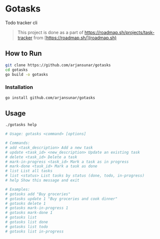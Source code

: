 # Gotasks

Todo tracker cli

> This project is done as a part of [<https://roadmap.sh/projects/task-tracker>](task-tracker) from [https://roadmap.sh/](roadmap.sh)

## How to Run

```bash
git clone https://github.com/arjansunar/gotasks
cd gotasks
go build -o gotasks
```

### Installation

```bash
go install github.com/arjansunar/gotasks
```

## Usage

```bash
./gotasks help

```

```bash
# Usage: gotasks <command> [options]

# Commands:
# add <task_description> Add a new task
# update <task_id> <new_description> Update an existing task
# delete <task_id> Delete a task
# mark-in-progress <task_id> Mark a task as in progress
# mark-done <task_id> Mark a task as done
# list List all tasks
# list <status> List tasks by status (done, todo, in-progress)
# help Show this message and exit

# Examples:
# gotasks add "Buy groceries"
# gotasks update 1 "Buy groceries and cook dinner"
# gotasks delete 1
# gotasks mark-in-progress 1
# gotasks mark-done 1
# gotasks list
# gotasks list done
# gotasks list todo
# gotasks list in-progress
```
